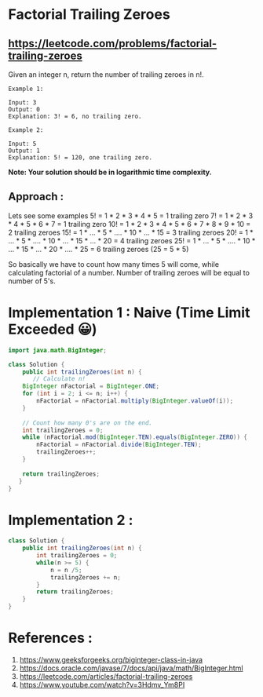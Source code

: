 # Factorial Trailing Zeroes
## https://leetcode.com/problems/factorial-trailing-zeroes

Given an integer n, return the number of trailing zeroes in n!.
```
Example 1:

Input: 3
Output: 0
Explanation: 3! = 6, no trailing zero.

Example 2:

Input: 5
Output: 1
Explanation: 5! = 120, one trailing zero.
```
**Note: Your solution should be in logarithmic time complexity.**

## Approach :
Lets see some examples
5! = 1 * 2 * 3 * 4 * 5 = 1 trailing zero
7! = 1 * 2 * 3 * 4 * 5 * 6 * 7 = 1 trailing zero
10! = 1 * 2 * 3 * 4 * 5 * 6 * 7 * 8 * 9 * 10 = 2 trailing zeroes
15! = 1 * ... * 5 * .... * 10 * ... * 15 = 3 trailing zeroes
20! = 1 * ... * 5 * .... * 10 * ... * 15 * ... * 20 = 4 trailing zeroes
25! = 1 * ... * 5 * .... * 10 * ... * 15 * ... * 20 * .... * 25 = 6 trailing zeroes (25 = 5 * 5)

So basically we have to count how many times 5 will come, while calculating factorial of a number.
Number of trailing zeroes will be equal to number of 5's.


# Implementation 1 : Naive (Time Limit Exceeded 😀)
```java
import java.math.BigInteger;

class Solution {
    public int trailingZeroes(int n) {
       // Calculate n!
    BigInteger nFactorial = BigInteger.ONE;
    for (int i = 2; i <= n; i++) {
        nFactorial = nFactorial.multiply(BigInteger.valueOf(i));
    }
    
    // Count how many 0's are on the end.
    int trailingZeroes = 0;
    while (nFactorial.mod(BigInteger.TEN).equals(BigInteger.ZERO)) {
        nFactorial = nFactorial.divide(BigInteger.TEN);
        trailingZeroes++;
    }
    
    return trailingZeroes;
   }
}
```
# Implementation 2 : 
```java
class Solution {
    public int trailingZeroes(int n) {
        int trailingZeroes = 0;  
        while(n >= 5) {
            n = n /5; 
            trailingZeroes += n;
        }
        return trailingZeroes;
    }
}
```

# References :
1. https://www.geeksforgeeks.org/biginteger-class-in-java
2. https://docs.oracle.com/javase/7/docs/api/java/math/BigInteger.html
3. https://leetcode.com/articles/factorial-trailing-zeroes
4. https://www.youtube.com/watch?v=3Hdmv_Ym8PI
